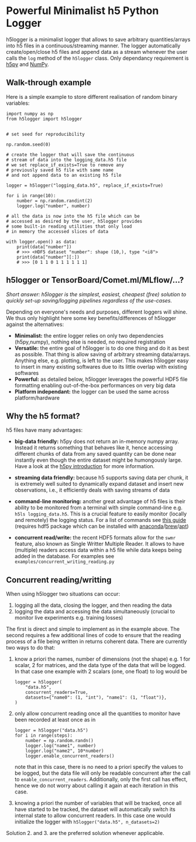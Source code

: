 # Powerful Minimalist h5 Python Logger

h5logger is a minimalist logger that allows to save arbitrary quantities/arrays into h5 files in a continuous/streaming manner. The logger automatically create/open/close h5 files and append data as a stream whenever the user calls the ``log`` method of the ``h5logger`` class. Only dependancy requirement is [h5py](https://docs.h5py.org/en/stable/build.html) and [NumPy](https://github.com/RandallBalestriero/h5logger).


## Walk-through example

 Here is a simple example to store different
 realisation of random binary variables:
```
import numpy as np
from h5logger import h5logger


# set seed for reproducibility

np.random.seed(0)

# create the logger that will save the continuous
# stream of data into the logging_data.h5 file
# we set replace_if_exists=True to remove any
# previously saved h5 file with same name 
# and not append data to an existing h5 file

logger = h5logger("logging_data.h5", replace_if_exists=True)

for i in range(10):
    number = np.random.randint(2)
    logger.log("number", number)

# all the data is now into the h5 file which can be
# accessed as desired by the user, h5logger provides
# some built-in reading utilities that only load
# in memory the accessed slices of data

with logger.open() as data:
    print(data["number"])
    # >>> <HDF5 dataset "number": shape (10,), type "<i8">
    print(data["number"][:])
    # >>> [0 1 1 0 1 1 1 1 1 1]
```

## h5logger or TensorBoard/Comet.ml/MLflow/...?

*Short answer: h5logger is the simplest, easiest, cheapest (free) solution to quickly set-up saving/logging pipelines regardless of the use-cases.*

Depending on everyone's needs and purposes, different loggers will shine. We thus only highlight here some key benefits/differences of h5logger against the alternatives:

- **Minimalist:** the entire logger relies on only two dependencies (h5py,numpy), nothing else is needed, no required registration
- **Versatile:** the entire goal of h5logger is to do one thing and do it as best as possible. That thing is allow saving of arbitrary streaming data/arrays. Anything else, e.g. plotting, is left to the user. This makes h5logger easy to insert in many existing softwares due to its little overlap with existing softwares
- **Powerful:** as detailed below, h5logger leverages the powerful HDF5 file formatting enabling out-of-the-box performances on very big data
- **Platform independant:** the logger can be used the same across platform/hardware


## Why the h5 format?

h5 files have many advantages:
 - **big-data friendly:** h5py does not return an in-memory numpy array. Instead it returns something that behaves like it, hence accessing different chunks of data from any saved quantity can be done near instantly even though the entire dataset might be humongously large. Have a look at the [h5py introduction](https://docs.h5py.org/en/latest/high/dataset.html#dataset) for more information.

- **streaming data friendly:** because h5 supports saving data per chunk, it is extremely well suited to dynamically expand dataset and insert new observations, i.e., it efficiently deals with saving streams of data

- **command-line monitoring:** another great advantage of h5 files is their ability to be monitored from a terminal with simple command-line e.g. `h5ls logging_data.h5`. This is a crucial feature to easily monitor (locally and remotely) the logging status. For a list of commands see [this guide](https://support.hdfgroup.org/products/hdf5_tools/#h5dist) (requires hdf5 package which can be installed with [anaconda](https://anaconda.org/anaconda/hdf5)/[brew](https://formulae.brew.sh/formula/hdf5)/[apt]())

- **concurrent read/write:** the recent HDF5 formats allow for the `swmr` feature, also known as Single Writter Multiple Reader. It allows to have (multiple) readers access data within a h5 file while data keeps being added in the database. For examples see `examples/concurrent_writing_reading.py`

## Concurrent reading/writting

When using h5logger two situations can occur:

1. logging all the data, closing the logger, and then reading the data
2. logging the data and accessing the data simultaneously (crucial to monitor live experiments e.g. training losses)

The first is direct and simple to implement as in the example above. The second requires a few additional lines of code to ensure that the reading process of a file being written in returns coherent data. There are currently two ways to do that:

1. know a priori the names, number of dimensions (not the shape) e.g. 1 for scalar, 2 for matrices, and the data type of the data that will be logged. In that case one example with 2 scalars (one, one float) to log would be
    ```
    logger = h5logger(
        "data.h5",
        concurrent_readers=True,
        datasets={"name0": (1, "int"), "name1": (1, "float")},
    )
    ```
2. only allow concurrent reading once all the quantities to monitor have been recorded at least once as in
    ```
    logger = h5logger("data.h5")
    for i in range(steps):
        number = np.random.randn()
        logger.log("name1", number)
        logger.log("name2", 10*number)
        logger.enable_concurrent_readers()
    ```
    note that in this case, there is no need to a priori specify the values to be logged, but the data file will only be readable concurrent after the call to `enable_concurrent_readers`. Additionally, only the first call has effect, hence we do not worry about calling it again at each iteration in this case. 

3. knowing a priori the number of variables that will be tracked, once all have started to be tracked, the dataset will automatically switch its internal state to allow concurrent readers. In this case one would initialize the logger with `h5logger("data.h5", n_datasets=2)`

Solution 2. and 3. are the preferred solution whenever applicable.